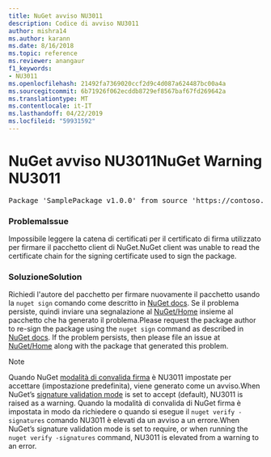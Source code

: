 ```yaml
---
title: NuGet avviso NU3011
description: Codice di avviso NU3011
author: mishra14
ms.author: karann
ms.date: 8/16/2018
ms.topic: reference
ms.reviewer: anangaur
f1_keywords:
- NU3011
ms.openlocfilehash: 21492fa7369020ccf2d9c4d087a624487bc00a4a
ms.sourcegitcommit: 6b71926f062ecddb8729ef8567baf67fd269642a
ms.translationtype: MT
ms.contentlocale: it-IT
ms.lasthandoff: 04/22/2019
ms.locfileid: "59931592"
---
```

# <a name="nuget-warning-nu3011"></a><span data-ttu-id="f7456-103">NuGet avviso NU3011</span><span class="sxs-lookup"><span data-stu-id="f7456-103">NuGet Warning NU3011</span></span>

<pre>Package 'SamplePackage v1.0.0' from source 'https://contoso.com/index.json': The primary signature is invalid.</pre>

### <a name="issue"></a><span data-ttu-id="f7456-104">Problema</span><span class="sxs-lookup"><span data-stu-id="f7456-104">Issue</span></span>

<span data-ttu-id="f7456-105">Impossibile leggere la catena di certificati per il certificato di firma utilizzato per firmare il pacchetto client di NuGet.</span><span class="sxs-lookup"><span data-stu-id="f7456-105">NuGet client was unable to read the certificate chain for the signing certificate used to sign the package.</span></span>


### <a name="solution"></a><span data-ttu-id="f7456-106">Soluzione</span><span class="sxs-lookup"><span data-stu-id="f7456-106">Solution</span></span>

<span data-ttu-id="f7456-107">Richiedi l'autore del pacchetto per firmare nuovamente il pacchetto usando la `nuget sign` comando come descritto in [NuGet docs](https://docs.microsoft.com/en-us/nuget/create-packages/sign-a-package). Se il problema persiste, quindi inviare una segnalazione al [NuGet/Home](https://github.com/NuGet/Home/issues) insieme al pacchetto che ha generato il problema.</span><span class="sxs-lookup"><span data-stu-id="f7456-107">Please request the package author to re-sign the package using the `nuget sign` command as described in [NuGet docs](https://docs.microsoft.com/en-us/nuget/create-packages/sign-a-package). If the problem persists, then please file an issue at [NuGet/Home](https://github.com/NuGet/Home/issues) along with the package that generated this problem.</span></span>


> [!Note]
> <span data-ttu-id="f7456-108">Quando NuGet [modalità di convalida firma](https://docs.microsoft.com/en-us/nuget/consume-packages/installing-signed-packages#configure-package-signature-requirements) è NU3011 impostate per accettare (impostazione predefinita), viene generato come un avviso.</span><span class="sxs-lookup"><span data-stu-id="f7456-108">When NuGet’s [signature validation mode](https://docs.microsoft.com/en-us/nuget/consume-packages/installing-signed-packages#configure-package-signature-requirements) is set to accept (default), NU3011 is raised as a warning.</span></span> <span data-ttu-id="f7456-109">Quando la modalità di convalida di NuGet firma è impostata in modo da richiedere o quando si esegue il `nuget verify -signatures` comando NU3011 è elevati da un avviso a un errore.</span><span class="sxs-lookup"><span data-stu-id="f7456-109">When NuGet’s signature validation mode is set to require, or when running the `nuget verify -signatures` command, NU3011 is elevated from a warning to an error.</span></span> 
